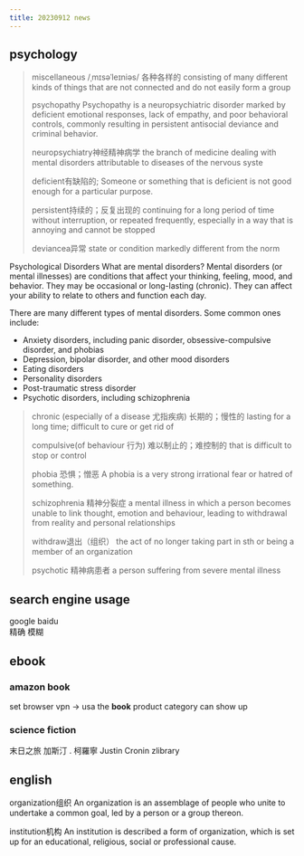```yaml
---
title: 20230912 news
---
```


## psychology

> miscellaneous
> /ˌmɪsəˈleɪniəs/
> 各种各样的
> consisting of many different kinds of things that are not connected and do not easily form a group
>
> psychopathy
> Psychopathy is a neuropsychiatric disorder marked by deficient emotional responses, lack of empathy, and poor behavioral controls, commonly resulting in persistent antisocial deviance and criminal behavior.
> 
> neuropsychiatry神经精神病学
> the branch of medicine dealing with mental disorders attributable to diseases of the nervous syste
>
> deficient有缺陷的;
> Someone or something that is deficient is not good enough for a particular purpose.
>
> persistent持续的；反复出现的
> continuing for a long period of time without interruption, or repeated frequently, especially in a way that is annoying and cannot be stopped
>
> deviancea异常
> state or condition markedly different from the norm

Psychological Disorders
What are mental disorders?
Mental disorders (or mental illnesses) are conditions that affect your thinking, feeling, mood, and behavior. They may be occasional or long-lasting (chronic). They can affect your ability to relate to others and function each day.

There are many different types of mental disorders. Some common ones include:

- Anxiety disorders, including panic disorder, obsessive-compulsive disorder, and phobias
- Depression, bipolar disorder, and other mood disorders
- Eating disorders
- Personality disorders
- Post-traumatic stress disorder
- Psychotic disorders, including schizophrenia

> chronic
> (especially of a disease 尤指疾病) 长期的；慢性的
lasting for a long time; difficult to cure or get rid of
>
> compulsive(of behaviour 行为) 难以制止的；难控制的
> that is difficult to stop or control
>
> phobia 恐惧；憎恶
> A phobia is a very strong irrational fear or hatred of something.
>
> schizophrenia
> 精神分裂症
> a mental illness in which a person becomes unable to link thought, emotion and behaviour, leading to withdrawal from reality and personal relationships
>
> withdraw退出（组织）
> the act of no longer taking part in sth or being a member of an organization
>
> psychotic 精神病患者
a person suffering from severe mental illness




## search engine usage

google 
baidu
\
精确 模糊

## ebook

### amazon book

set browser vpn -> usa
the **book** product category can show up




### science fiction

末日之旅
加斯汀 . 柯羅寧
Justin Cronin
zlibrary

## english


organization组织
An organization is an assemblage of people who unite to undertake a common goal, led by a person or a group thereon.


institution机构
An institution is described a form of organization, which is set up for an educational, religious, social or professional cause.